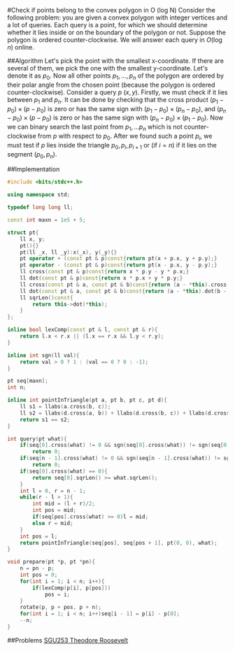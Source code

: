<!--?title Check if points belong to the convex polygon in O(log N) -->
<!--?imgroot &imgroot&-->
#Check if points belong to the convex polygon in O (log N)
Consider the following problem: you are given a convex polygon with integer vertices and a lot of queries.
Each query is a point, for which we should determine whether it lies inside or on the boundary of the polygon or not.
Suppose the polygon is ordered counter-clockwise. We will answer each query in $O(\log n)$ online.

##Algorithm
Let's pick the point with the smallest x-coordinate. If there are several of them, we pick the one with the smallest y-coordinate. Let's denote it as $p_0$.
Now all other points $p_1,\dots,p_n$ of the polygon are ordered by their polar angle from the chosen point (because the polygon is ordered counter-clockwise).
Consider a query $p\ (x, y)$. Firstly, we must check if it lies between $p_1$ and $p_n$. It can be done by checking that the cross product $(p_1 - p_0)\times(p - p_0)$ is zero or has the same sign with $(p_1 - p_0)\times(p_n - p_0)$, and $(p_n - p_0)\times(p - p_0)$ is zero or has the same sign with $(p_n - p_0)\times(p_1 - p_0)$. Now we can binary search the last point from $p_1,\dots p_n$ which is not counter-clockwise from $p$ with respect to $p_0$. After we found such a point $p_i$, we must test if $p$ lies inside the triangle $p_0, p_i, p_{i + 1}$ or (if $i = n$) if it lies on the segment $(p_0, p_n)$.

##Implementation
```cpp points_in_convex_polygon
#include <bits/stdc++.h>

using namespace std;

typedef long long ll;

const int maxn = 1e5 + 5;

struct pt{
	ll x, y;
	pt(){}
	pt(ll _x, ll _y):x(_x), y(_y){}
	pt operator + (const pt & p)const{return pt(x + p.x, y + p.y);}
	pt operator - (const pt & p)const{return pt(x - p.x, y - p.y);}
	ll cross(const pt & p)const{return x * p.y - y * p.x;}
	ll dot(const pt & p)const{return x * p.x + y * p.y;}
	ll cross(const pt & a, const pt & b)const{return (a - *this).cross(b - *this);}
	ll dot(const pt & a, const pt & b)const{return (a - *this).dot(b - *this);}
	ll sqrLen()const{
		return this->dot(*this);
	}
};

inline bool lexComp(const pt & l, const pt & r){
	return l.x < r.x || (l.x == r.x && l.y < r.y);
}

inline int sgn(ll val){
	return val > 0 ? 1 : (val == 0 ? 0 : -1);
}

pt seq[maxn];
int n;

inline int pointInTriangle(pt a, pt b, pt c, pt d){
	ll s1 = llabs(a.cross(b, c));
	ll s2 = llabs(d.cross(a, b)) + llabs(d.cross(b, c)) + llabs(d.cross(c, a));
	return s1 == s2;
}

int query(pt what){
	if(seq[0].cross(what) != 0 && sgn(seq[0].cross(what)) != sgn(seq[0].cross(seq[n - 1])))
		return 0;
	if(seq[n - 1].cross(what) != 0 && sgn(seq[n - 1].cross(what)) != sgn(seq[n - 1].cross(seq[0])))
		return 0;
	if(seq[0].cross(what) == 0){
		return seq[0].sqrLen() >= what.sqrLen();
	}
	int l = 0, r = n - 1;
	while(r - l > 1){
		int mid = (l + r)/2;
		int pos = mid;
		if(seq[pos].cross(what) >= 0)l = mid;
		else r = mid;
	}
	int pos = l;
	return pointInTriangle(seq[pos], seq[pos + 1], pt(0, 0), what);
}

void prepare(pt *p, pt *pn){
	n = pn - p;
	int pos = 0;
	for(int i = 1; i < n; i++){
		if(lexComp(p[i], p[pos]))
			pos = i;
	}
	rotate(p, p + pos, p + n);
	for(int i = 1; i < n; i++)seq[i - 1] = p[i] - p[0];
	--n;
}
```

##Problems
[SGU253 Theodore Roosevelt](https://codeforces.com/problemsets/acmsguru/problem/99999/253)
